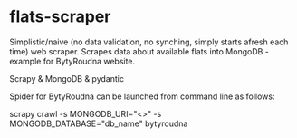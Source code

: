 # flats-scraper
Simplistic/naive (no data validation, no synching, simply starts afresh each time) web scraper.
Scrapes data about available flats into MongoDB - example for BytyRoudna website.

Scrapy & MongoDB & pydantic


Spider for BytyRoudna can be launched from command line as follows:

scrapy crawl -s MONGODB_URI="<<CONNECTION STRING>>" -s MONGODB_DATABASE="db_name" bytyroudna